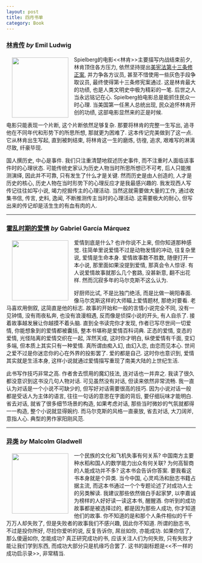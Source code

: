 ```yaml
---
layout: post
title: 四月书单
category: Book
---
```


### [林肯传](http://book.douban.com/subject/1088039/) *by* Emil Ludwig
<img src="http://farm9.staticflickr.com/8407/8708868411_b7f1744182_m.jpg" width="150" height="160" hspace="15" vspace="5" align="left"/>

Spielberg的电影<<林肯>>主要描写内战结束前夕, 林肯顶住各方压力, 依然坚持提出[美宪法第十三条修正案](http://zh.wikipedia.org/wiki/%E7%BE%8E%E5%88%A9%E5%9D%9A%E5%90%88%E4%BC%97%E5%9B%BD%E5%AE%AA%E6%B3%95%E7%AC%AC%E5%8D%81%E4%B8%89%E6%9D%A1%E4%BF%AE%E6%AD%A3%E6%A1%88), 并力争各方议员, 甚至不惜使用一些灰色手段争取议员, 最终使得第十三条修宪案通过. 这是林肯最大的功绩, 也是人类文明史中极为精彩的一笔. 后世之人当永远铭记在心. Spielberg拍电影总是能抓住民众一时心理. 当美国第一任黑人总统出现, 民众追怀林肯开创的功绩, 这部电影显然来的正是时候.

电影只能表现一个片断, 这个片断依然足够复杂. 那要将林肯的完整一生写出, 追寻他在不同年代和形势下的所思所想, 那就更为困难了. 这本传记完美做到了这一点. 它从林肯出生写起, 直到被刺结束, 将林肯这一生的磨炼, 彷徨, 追求, 艰难写的淋漓尽致, 纤豪毕现.

国人撰历史, 中心是事件. 我们只注重清楚地叙述历史事件, 而不注重时人面临该事件时的心理状态. 可能传统史家认为历史人物当时所思所想已不可考, 后人只能推测演绎, 因此并不可靠, 只有发生了什么才是关键. 然而历史是由人创造的, 人才是历史的核心, 历史人物在当时形势下的心理反应才是我最感兴趣的. 我发现西人写传记往往如写小说, 竭力挖掘传主的心理活动. 当然这就需要做大量的工作, 通过收集书信, 传言, 史料, 逸闻, 不断推测传主当时的心理活动. 这需要极大的耐心, 但写出来的传记却是活生生的有血有肉的人.

---

### [霍乱时期的爱情](http://book.douban.com/subject/1292227/) *by* Gabriel García Márquez
<img src="http://farm9.staticflickr.com/8267/8710024496_bfee5f03b2_m.jpg" width="150" height="160" hspace="15" vspace="5" align="left"/>

爱情到底是什么? 也许你说不上来, 但你知道那种感觉. 往简单里说爱情不过是动物发情的冲动, 往复杂里说, 爱情是生命本身. 爱情故事数不胜数, 随便打开一本小说, 那里面如果没提到爱情, 那真会令人惊讶. 有人说爱情故事就那么几个套路, 没甚新意, 翻不出花样. 然而沉寂多年的马尔克斯不这么认为.

好厨师比试, 不是比独门绝活, 而是比做一碗阳春面. 像马尔克斯这样的大师瞄上爱情题材, 那绝对要看. 老马喜欢用倒叙, 这简直是他的标志. 故事的开始和一般的言情小说完全不同, 没有一见钟情, 没有雨夜私奔, 也没有浪漫相遇, 反而像是侦探小说的开头, 有人自杀了. 接着故事越发展让你越摸不着头脑. 直到全书读完你才发现, 作者已写尽世间一切爱情, 你能想象到的爱情都被囊括, 整本书堪称是爱情百科词典. 正态的爱情, 变态的爱情, 光怪陆离的爱情交织在一起, 浑然天成, 这时你才明白, 纵使爱情有千面, 变幻多端, 但本质上其实只有一种爱情. 真所谓由痴入幻, 由幻入恋, 由恋而见本心. 世间之爱不过是你迷恋你的心在外界的投影罢了. 爱的都是自己. 这时你也意识到, 爱情其实就是生活本身, 这样小说就通过爱情描写重现了南美大陆的上世纪生活.

此书写作技巧非常之高. 作者舍去惯用的魔幻技法, 连对话也一并弃之. 我读了很久都没意识到这书没几句人物对话. 可见虽然没有对话, 但读来依然非常流畅. 我一直认为对话是一个小说不可缺少的, 但写好对话需要很高的技巧. 因为小说对话一般都是受话人为主体的语言, 往往一句话的意思在字面的背后, 要仔细玩味才能明白. 省去对话, 就省了很多细节场景的构造, 如果考虑对话, 那些当时微妙的气氛就都得一一构造, 整个小说就显得婉约. 而马尔克斯的风格一直豪放, 省去对话, 大刀阔斧, 意指人心. 典型的男作家阳刚风范.

---

### [异类](http://book.douban.com/subject/3688489/) *by* Malcolm Gladwell
<img src="http://farm9.staticflickr.com/8541/8710028638_3b285c67c8_m.jpg" width="150" height="160" hspace="15" vspace="5" align="left"/>

一个民族的文化和飞机失事有何关系? 中国南方主要种水稻和国人的数学能力出众有何关联? 为何高智商的人能成功并不多? 这本书会告诉你答案. 要我看这书本身就是个异类. 当今中国, 心灵鸡汤和励志书籍占据主流, 而这本书通过一个个专题论述了对成功人士的另类解读. 我建议那些依然做白手起家梦, 以李嘉诚为榜样的人好好读一读这本书, 醒醒酒. 你听到的成功故事都是被选择过的, 都是因为那些人成功, 你才知道他们的故事. 你不知道的是和那个人条件相似的千千万万人却失败了, 但是失败者的故事我们不感兴趣, 因此你不知道. 所谓的励志书, 不过是投你所好, 尽捡你爱听的说, 反复告诉你, 屌丝如你, 亦能成功. 如果你信了, 那么傻逼如你, 怎能成功? 真正研究成功的书, 应该关注人们为何失败, 只有失败才能让我们学到东西, 而成功大部分只是机缘巧合罢了. 这书的副标题是<<不一样的成功启示录>>, 非常精当.

